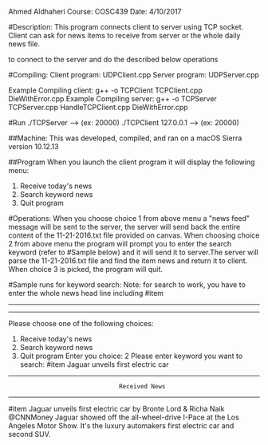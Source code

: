 Ahmed Aldhaheri
Course: COSC439
Date: 4/10/2017

#Description:
This program connects client to server using TCP socket. Client can ask for news
items to receive from server or the whole daily news file.

to connect to the server and do the described below operations

#Compiling:
Client program: UDPClient.cpp
Server program: UDPServer.cpp

Example Compiling client: g++ -o TCPClient TCPClient.cpp DieWithError.cpp
Example Compiling server: g++ -o TCPServer TCPServer.cpp HandleTCPClient.cpp DieWithError.cpp

#Run
./TCPServer <port>--> (ex: 20000)
./TCPClient 127.0.0.1  <port>--> (ex: 20000)


##Machine:
This was developed, compiled, and ran on a macOS Sierra version 10.12.13

##Program 
When you launch the client program it will display the following menu: 

1. Receive today's news
2. Search keyword news
3. Quit program


#Operations:
When you choose choice 1 from above menu a "news feed" message will be sent
to the server, the server will send back the entire content of the
11-21-2016.txt file provided on canvas. When choosing choice 2 from above menu
the program will prompt you to enter the search keyword (refer to #Sample below)
and it will send it to server.The server will parse the 11-21-2016.txt file and
find the item news and return it to client. When choice 3 is picked, the program
will quit.

#Sample runs for keyword search:
Note: for search to work, you have to enter the whole news head line including #item

-------------------------------------------------------------------------------
-------------------------------------------------------------------------------

Please choose one of the following choices:
1. Receive today's news
2. Search keyword news
3. Quit program
Enter you choice: 2
Please enter keyword you want to search: #item Jaguar unveils first electric car

-------------------------------------------------------------------------------

                                   Received News

-------------------------------------------------------------------------------

#item Jaguar unveils first electric car
by Bronte Lord & Richa Naik   @CNNMoney
Jaguar showed off the all-wheel-drive I-Pace at the Los Angeles Motor Show. It's the luxury automakers first electric car and second SUV.

